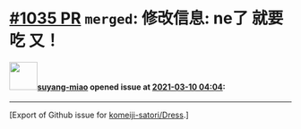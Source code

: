 # [\#1035 PR](https://github.com/komeiji-satori/Dress/pull/1035) `merged`: 修改信息: ne了 就要吃 又！

#### <img src="https://avatars.githubusercontent.com/u/64003068?v=4" width="50">[suyang-miao](https://github.com/suyang-miao) opened issue at [2021-03-10 04:04](https://github.com/komeiji-satori/Dress/pull/1035):






-------------------------------------------------------------------------------



[Export of Github issue for [komeiji-satori/Dress](https://github.com/komeiji-satori/Dress).]

